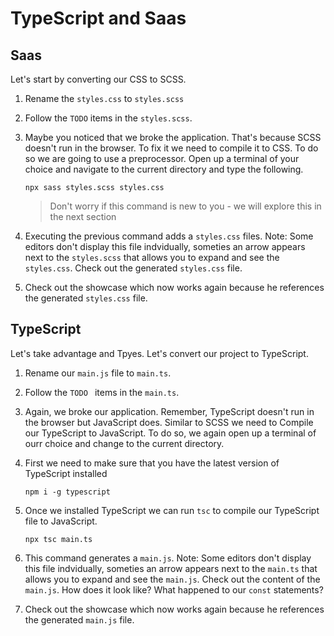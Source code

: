 # TypeScript and Saas

## Saas

Let's start by converting our CSS to SCSS.

1. Rename the `styles.css` to `styles.scss`

2. Follow the `TODO` items in the `styles.scss`.

3. Maybe you noticed that we broke the application. That's because SCSS doesn't run in the browser. To fix it we need to compile it to CSS. To do so we are going to use a preprocessor. Open up a terminal of your choice and navigate to the current directory and type the following.

   ```
   npx sass styles.scss styles.css
   ```

   >Don't worry if this command is new to you - we will explore this in the next section

4. Executing the previous command adds a `styles.css` files. Note: Some editors don't display this file indvidually, someties an arrow appears next to the `styles.scss` that allows you to expand and see the `styles.css`. Check out the generated `styles.css` file.
5. Check out the showcase which now works again because he references the generated `styles.css` file. 



## TypeScript

Let's take advantage and Tpyes. Let's convert our project to TypeScript.

1. Rename our `main.js` file to `main.ts`.

2. Follow the `TODO ` items in the `main.ts`.

3. Again, we broke our application. Remember, TypeScript doesn't run in the browser but JavaScript does. Similar to SCSS we need to Compile our TypeScript to JavaScript. To do so, we again open up a terminal of ourr choice and change to the current directory.

4. First we need to make sure that you have the latest version of TypeScript installed

   ```
   npm i -g typescript
   ```

5. Once we installed TypeScript we can run `tsc` to compile our TypeScript file to JavaScript. 

   ```
   npx tsc main.ts
   ```

6. This command generates a `main.js`. Note: Some editors don't display this file indvidually, someties an arrow appears next to the `main.ts` that allows you to expand and see the `main.js`. Check out the content of the `main.js`. How does it look like? What happened to our `const` statements?

7. Check out the showcase which now works again because he references the generated `main.js` file. 

